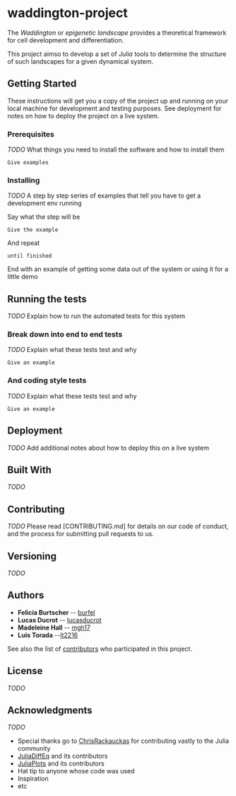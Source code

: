 # waddington-project

The _Waddington_ or _epigenetic landscape_ provides a theoretical framework for cell development and differentiation.

This project aimso to develop a set of _Julia_ tools to determine the structure of such landscapes for a given dynamical system.


## Getting Started

These instructions will get you a copy of the project up and running on your local machine for development and testing purposes. See deployment for notes on how to deploy the project on a live system.

### Prerequisites

_TODO_
What things you need to install the software and how to install them

```
Give examples
```

### Installing

_TODO_
A step by step series of examples that tell you have to get a development env running

Say what the step will be

```
Give the example
```

And repeat

```
until finished
```

End with an example of getting some data out of the system or using it for a little demo

## Running the tests

_TODO_
Explain how to run the automated tests for this system

### Break down into end to end tests

_TODO_
Explain what these tests test and why

```
Give an example
```

### And coding style tests

_TODO_
Explain what these tests test and why

```
Give an example
```

## Deployment
_TODO_
Add additional notes about how to deploy this on a live system

## Built With
_TODO_

## Contributing
_TODO_
Please read [CONTRIBUTING.md] for details on our code of conduct, and the process for submitting pull requests to us.

## Versioning
_TODO_

## Authors

* **Felicia Burtscher** -- [burfel](https://github.com/burfel)
* **Lucas Ducrot** -- [lucasducrot](https://github.com/lucasducrot)
* **Madeleine Hall**  -- [mgh17](https://github.com/mgh17)
* **Luis Torada** --[lt2216](https://github.com/lt2216)

See also the list of [contributors](https://github.com/waddle-project/contributors) who participated in this project.

## License
_TODO_

## Acknowledgments
_TODO_
* Special thanks go to [ChrisRackauckas](https://github.com/ChrisRackauckas) for contributing vastly to the Julia community
* [JuliaDiffEq](https://github.com/JuliaDiffEq) and its contributors
* [JuliaPlots](https://github.com/JuliaPlots) and its contributors
* Hat tip to anyone whose code was used
* Inspiration
* etc
